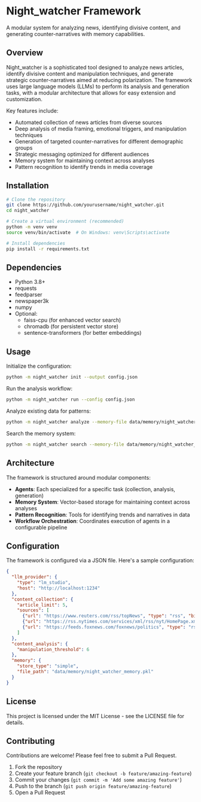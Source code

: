 # Night_watcher Framework

A modular system for analyzing news, identifying divisive content, and generating counter-narratives with memory capabilities.

## Overview

Night_watcher is a sophisticated tool designed to analyze news articles, identify divisive content and manipulation techniques, and generate strategic counter-narratives aimed at reducing polarization. The framework uses large language models (LLMs) to perform its analysis and generation tasks, with a modular architecture that allows for easy extension and customization.

Key features include:
- Automated collection of news articles from diverse sources
- Deep analysis of media framing, emotional triggers, and manipulation techniques
- Generation of targeted counter-narratives for different demographic groups
- Strategic messaging optimized for different audiences
- Memory system for maintaining context across analyses
- Pattern recognition to identify trends in media coverage

## Installation

```bash
# Clone the repository
git clone https://github.com/yourusername/night_watcher.git
cd night_watcher

# Create a virtual environment (recommended)
python -m venv venv
source venv/bin/activate  # On Windows: venv\Scripts\activate

# Install dependencies
pip install -r requirements.txt
```

## Dependencies

- Python 3.8+
- requests
- feedparser
- newspaper3k
- numpy
- Optional: 
  - faiss-cpu (for enhanced vector search)
  - chromadb (for persistent vector store)
  - sentence-transformers (for better embeddings)

## Usage

Initialize the configuration:
```bash
python -m night_watcher init --output config.json
```

Run the analysis workflow:
```bash
python -m night_watcher run --config config.json
```

Analyze existing data for patterns:
```bash
python -m night_watcher analyze --memory-file data/memory/night_watcher_memory.pkl --output-dir analysis_results
```

Search the memory system:
```bash
python -m night_watcher search --memory-file data/memory/night_watcher_memory.pkl --query "climate change"
```

## Architecture

The framework is structured around modular components:

- **Agents**: Each specialized for a specific task (collection, analysis, generation)
- **Memory System**: Vector-based storage for maintaining context across analyses
- **Pattern Recognition**: Tools for identifying trends and narratives in data
- **Workflow Orchestration**: Coordinates execution of agents in a configurable pipeline

## Configuration

The framework is configured via a JSON file. Here's a sample configuration:

```json
{
  "llm_provider": {
    "type": "lm_studio",
    "host": "http://localhost:1234"
  },
  "content_collection": {
    "article_limit": 5,
    "sources": [
      {"url": "https://www.reuters.com/rss/topNews", "type": "rss", "bias": "center"},
      {"url": "https://rss.nytimes.com/services/xml/rss/nyt/HomePage.xml", "type": "rss", "bias": "center-left"},
      {"url": "https://feeds.foxnews.com/foxnews/politics", "type": "rss", "bias": "right"}
    ]
  },
  "content_analysis": {
    "manipulation_threshold": 6
  },
  "memory": {
    "store_type": "simple",
    "file_path": "data/memory/night_watcher_memory.pkl"
  }
}
```

## License

This project is licensed under the MIT License - see the LICENSE file for details.

## Contributing

Contributions are welcome! Please feel free to submit a Pull Request.

1. Fork the repository
2. Create your feature branch (`git checkout -b feature/amazing-feature`)
3. Commit your changes (`git commit -m 'Add some amazing feature'`)
4. Push to the branch (`git push origin feature/amazing-feature`)
5. Open a Pull Request